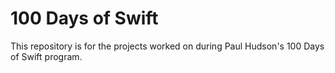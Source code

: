 # 100 Days of Swift

This repository is for the projects worked on during Paul Hudson's 100 Days of Swift program.